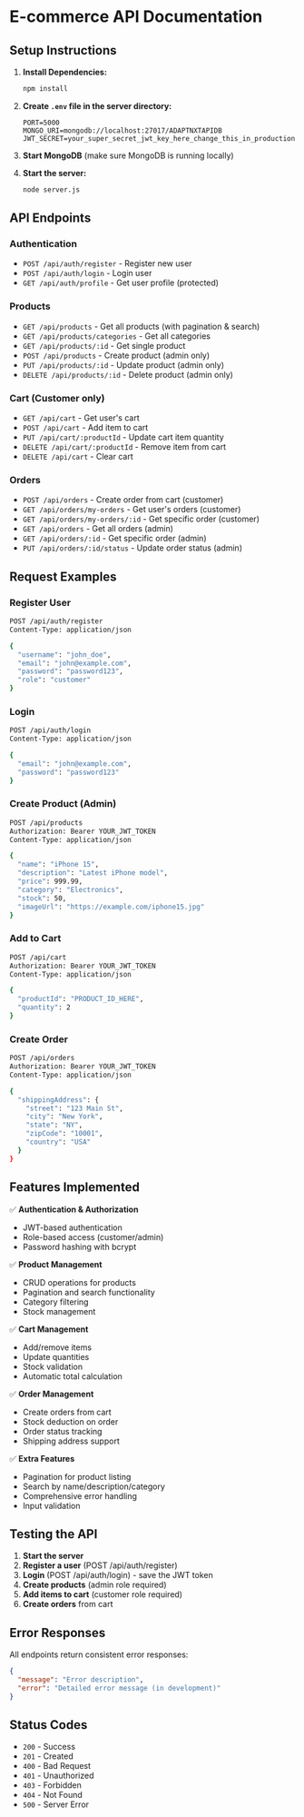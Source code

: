 # E-commerce API Documentation

## Setup Instructions

1. **Install Dependencies:**

   ```bash
   npm install
   ```

2. **Create `.env` file in the server directory:**

   ```
   PORT=5000
   MONGO_URI=mongodb://localhost:27017/ADAPTNXTAPIDB
   JWT_SECRET=your_super_secret_jwt_key_here_change_this_in_production
   ```

3. **Start MongoDB** (make sure MongoDB is running locally)

4. **Start the server:**
   ```bash
   node server.js
   ```

## API Endpoints

### Authentication

- `POST /api/auth/register` - Register new user
- `POST /api/auth/login` - Login user
- `GET /api/auth/profile` - Get user profile (protected)

### Products

- `GET /api/products` - Get all products (with pagination & search)
- `GET /api/products/categories` - Get all categories
- `GET /api/products/:id` - Get single product
- `POST /api/products` - Create product (admin only)
- `PUT /api/products/:id` - Update product (admin only)
- `DELETE /api/products/:id` - Delete product (admin only)

### Cart (Customer only)

- `GET /api/cart` - Get user's cart
- `POST /api/cart` - Add item to cart
- `PUT /api/cart/:productId` - Update cart item quantity
- `DELETE /api/cart/:productId` - Remove item from cart
- `DELETE /api/cart` - Clear cart

### Orders

- `POST /api/orders` - Create order from cart (customer)
- `GET /api/orders/my-orders` - Get user's orders (customer)
- `GET /api/orders/my-orders/:id` - Get specific order (customer)
- `GET /api/orders` - Get all orders (admin)
- `GET /api/orders/:id` - Get specific order (admin)
- `PUT /api/orders/:id/status` - Update order status (admin)

## Request Examples

### Register User

```bash
POST /api/auth/register
Content-Type: application/json

{
  "username": "john_doe",
  "email": "john@example.com",
  "password": "password123",
  "role": "customer"
}
```

### Login

```bash
POST /api/auth/login
Content-Type: application/json

{
  "email": "john@example.com",
  "password": "password123"
}
```

### Create Product (Admin)

```bash
POST /api/products
Authorization: Bearer YOUR_JWT_TOKEN
Content-Type: application/json

{
  "name": "iPhone 15",
  "description": "Latest iPhone model",
  "price": 999.99,
  "category": "Electronics",
  "stock": 50,
  "imageUrl": "https://example.com/iphone15.jpg"
}
```

### Add to Cart

```bash
POST /api/cart
Authorization: Bearer YOUR_JWT_TOKEN
Content-Type: application/json

{
  "productId": "PRODUCT_ID_HERE",
  "quantity": 2
}
```

### Create Order

```bash
POST /api/orders
Authorization: Bearer YOUR_JWT_TOKEN
Content-Type: application/json

{
  "shippingAddress": {
    "street": "123 Main St",
    "city": "New York",
    "state": "NY",
    "zipCode": "10001",
    "country": "USA"
  }
}
```

## Features Implemented

✅ **Authentication & Authorization**

- JWT-based authentication
- Role-based access (customer/admin)
- Password hashing with bcrypt

✅ **Product Management**

- CRUD operations for products
- Pagination and search functionality
- Category filtering
- Stock management

✅ **Cart Management**

- Add/remove items
- Update quantities
- Stock validation
- Automatic total calculation

✅ **Order Management**

- Create orders from cart
- Stock deduction on order
- Order status tracking
- Shipping address support

✅ **Extra Features**

- Pagination for product listing
- Search by name/description/category
- Comprehensive error handling
- Input validation

## Testing the API

1. **Start the server**
2. **Register a user** (POST /api/auth/register)
3. **Login** (POST /api/auth/login) - save the JWT token
4. **Create products** (admin role required)
5. **Add items to cart** (customer role required)
6. **Create orders** from cart

## Error Responses

All endpoints return consistent error responses:

```json
{
  "message": "Error description",
  "error": "Detailed error message (in development)"
}
```

## Status Codes

- `200` - Success
- `201` - Created
- `400` - Bad Request
- `401` - Unauthorized
- `403` - Forbidden
- `404` - Not Found
- `500` - Server Error
